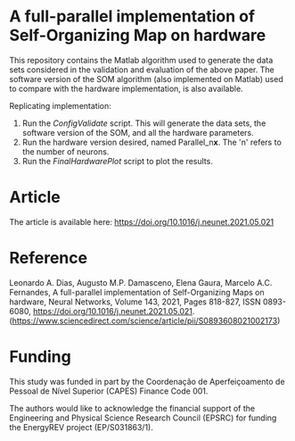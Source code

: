 # A full-parallel implementation of Self-Organizing Map on hardware

This repository contains the Matlab algorithm used to generate the data sets considered in the validation and evaluation of the above paper. The software version of the SOM algorithm (also implemented on Matlab) used to compare with the hardware implementation, is also available.

Replicating implementation:
1. Run the _ConfigValidate_ script. This will generate the data sets, the software version of the SOM, and all the hardware parameters.
2. Run the hardware version desired, named Parallel_n**x**. The 'n' refers to the number of neurons.
3. Run the _FinalHardwarePlot_ script to plot the results. 

# Article
The article is available here: https://doi.org/10.1016/j.neunet.2021.05.021

# Reference

Leonardo A. Dias, Augusto M.P. Damasceno, Elena Gaura, Marcelo A.C. Fernandes,
A full-parallel implementation of Self-Organizing Maps on hardware,
Neural Networks,
Volume 143,
2021,
Pages 818-827,
ISSN 0893-6080,
https://doi.org/10.1016/j.neunet.2021.05.021.
(https://www.sciencedirect.com/science/article/pii/S0893608021002173)

# Funding

This study was funded in part by the Coordenação de Aperfeiçoamento de Pessoal de Nível Superior (CAPES) Finance Code 001.

The authors would like to acknowledge the financial support of the Engineering and Physical Science Research Council (EPSRC) for funding the EnergyREV project (EP/S031863/1).

